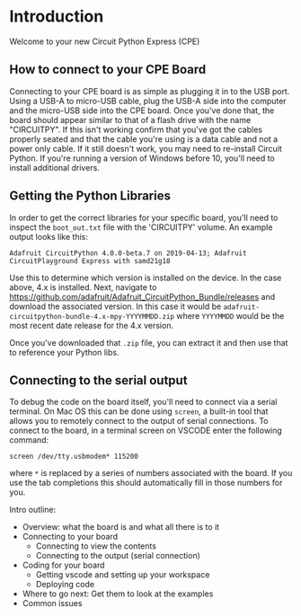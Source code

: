 # Introduction

Welcome to your new Circuit Python Express (CPE)

## How to connect to your CPE Board

Connecting to your CPE board is as simple as plugging it in to the USB port.  Using a USB-A to micro-USB cable, plug the USB-A side into the computer and the micro-USB side into the CPE board.  Once you've done that, the board should appear similar to that of a flash drive with the name "CIRCUITPY".  If this isn't working confirm that you've got the cables properly seated and that the cable you're using is a data cable and not a power only cable.  If it still doesn't work, you may need to re-install Circuit Python.  If you're running a version of Windows before 10, you'll need to install additional drivers.

## Getting the Python Libraries

In order to get the correct libraries for your specific board, you'll need to inspect the `boot_out.txt` file with the 'CIRCUITPY' volume.  An example output looks like this:

```
Adafruit CircuitPython 4.0.0-beta.7 on 2019-04-13; Adafruit CircuitPlayground Express with samd21g18
```

Use this to determine which version is installed on the device.  In the case above, 4.x is installed.  Next, navigate to https://github.com/adafruit/Adafruit_CircuitPython_Bundle/releases and download the associated version.  In this case it would be `adafruit-circuitpython-bundle-4.x-mpy-YYYYMMDD.zip` where `YYYYMMDD` would be the most recent date release for the 4.x version.

Once you've downloaded that `.zip` file, you can extract it and then use that to reference your Python libs.

## Connecting to the serial output

To debug the code on the board itself, you'll need to connect via a serial terminal.  On Mac OS this can be done using `screen`, a built-in tool that allows you to remotely connect to the output of serial connections.  To connect to the board, in a terminal screen on VSCODE enter the following command:

```
screen /dev/tty.usbmodem* 115200
```

where `*` is replaced by a series of numbers associated with the board.  If you use the tab completions this should automatically fill in those numbers for you.


Intro outline:

* Overview: what the board is and what all there is to it
* Connecting to your board
    * Connecting to view the contents
    * Connecting to the output (serial connection)
* Coding for your board
    * Getting vscode and setting up your workspace
    * Deploying code
* Where to go next: Get them to look at the examples
* Common issues
